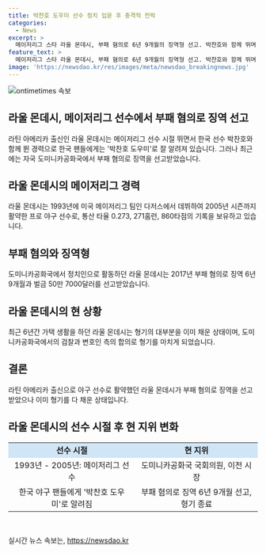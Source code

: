 ```yaml
---
title: 박찬호 도우미 선수 정치 입문 후 충격적 전락
categories:
  - News
excerpt: >
  메이저리그 스타 라울 몬데시, 부패 혐의로 6년 9개월의 징역형 선고. 박찬호와 함께 뛰며 박찬호 도우미로 알려진 그는 2005년 은퇴한 후 정치인으로 활동했으나 2017년 부패 혐의로 징역형을 받았고 최근 형기를 거의 채우며  가택 연금을 받고 있다. (요약문)
feature_text: >
  메이저리그 스타 라울 몬데시, 부패 혐의로 6년 9개월의 징역형 선고. 박찬호와 함께 뛰며 박찬호 도우미로 알려진 그는 2005년 은퇴한 후 정치인으로 활동했으나 2017년 부패 혐의로 징역형을 받았고 최근 형기를 거의 채우며  가택 연금을 받고 있다. (요약문)
image: 'https://newsdao.kr/res/images/meta/newsdao_breakingnews.jpg'
---
```


<p><img src="https://newsdao.kr/res/images/meta/newsdao_breakingnews.jpg" alt="ontimetimes 속보" /></p>

<h2 data-ke-size="size26">라울 몬데시, 메이저리그 선수에서 부패 혐의로 징역 선고</h2>

<p data-ke-size="size16">라틴 아메리카 출신인 라울 몬데시는 메이저리그 선수 시절 뛰면서 한국 선수 박찬호와 함께 뛴 경력으로 한국 팬들에게는 '박찬호 도우미'로 잘 알려져 있습니다. 그러나 최근에는 자국 도미니카공화국에서 부패 혐의로 징역을 선고받았습니다.</p>

<h2 data-ke-size="size26">라울 몬데시의 메이저리그 경력</h2>

<p data-ke-size="size16">라울 몬데시는 1993년에 미국 메이저리그 팀인 다저스에서 데뷔하여 2005년 시즌까지 활약한 프로 야구 선수로, 통산 타율 0.273, 271홈런, 860타점의 기록을 보유하고 있습니다.</p>

<h2 data-ke-size="size26">부패 혐의와 징역형</h2>

<p data-ke-size="size16">도미니카공화국에서 정치인으로 활동하던 라울 몬데시는 2017년 부패 혐의로 징역 6년 9개월과 벌금 50만 7000달러를 선고받았습니다.</p>

<h2 data-ke-size="size26">라울 몬데시의 현 상황</h2>

<p data-ke-size="size16">최근 6년간 가택 생활을 하던 라울 몬데시는 형기의 대부분을 이미 채운 상태이며, 도미니카공화국에서의 검찰과 변호인 측의 합의로 형기를 마치게 되었습니다.</p>

<h2 data-ke-size="size26">결론</h2>

<p data-ke-size="size16">라틴 아메리카 출신으로 야구 선수로 활약했던 라울 몬데시가 부패 혐의로 징역을 선고받았으나 이미 형기를 다 채운 상태입니다.</p>

<h2 data-ke-size="size26">라울 몬데시의 선수 시절 후 현 지위 변화</h2>

<table>
<tbody>
<tr>
<td style="text-align: center; background-color: #d0e5f6;"><b>선수 시절</b></td>
<td style="text-align: center; background-color: #d0e5f6;"><b>현 지위</b></td>
</tr>
<tr>
<td style="text-align: center;">1993년 - 2005년: 메이저리그 선수</td>
<td style="text-align: center;">도미니카공화국 국회의원, 이전 시장</td>
</tr>
<tr>
<td style="text-align: center;">한국 야구 팬들에게 '박찬호 도우미'로 알려짐</td>
<td style="text-align: center;">부패 혐의로 징역 6년 9개월 선고, 형기 종료</td>
</tr>
</tbody>
</table>

<p data-ke-size="size16">&nbsp;</p>
실시간 뉴스 속보는, <a href="https://newsdao.kr" rel="dofollow">https://newsdao.kr</a>


